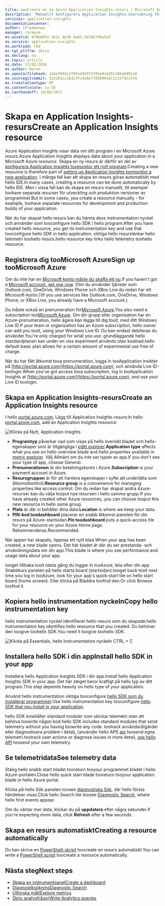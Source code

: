 ```yaml
---
title: aaaCreate en ny Azure Application Insights-resurs | Microsoft Docs
description: "Manuellt konfigurera Application Insights-övervakning för ett nytt live program."
services: application-insights
documentationcenter: 
author: CFreemanwa
manager: carmonm
ms.assetid: 878b007e-161c-4e36-8ab2-3d7047d8a92d
ms.service: application-insights
ms.workload: tbd
ms.tgt_pltfrm: ibiza
ms.devlang: na
ms.topic: article
ms.date: 12/02/2016
ms.author: bwren
ms.openlocfilehash: 3aba7045e1f8fe43d473f0be01dd52106ab992a8
ms.sourcegitcommit: 523283cc1b3c37c428e77850964dc1c33742c5f0
ms.translationtype: MT
ms.contentlocale: sv-SE
ms.lasthandoff: 10/06/2017
---
```

# <a name="create-an-application-insights-resource"></a><span data-ttu-id="165b9-103">Skapa en Application Insights-resurs</span><span class="sxs-lookup"><span data-stu-id="165b9-103">Create an Application Insights resource</span></span>
<span data-ttu-id="165b9-104">Azure Application Insights visar data om ditt program i en Microsoft Azure *resurs*.</span><span class="sxs-lookup"><span data-stu-id="165b9-104">Azure Application Insights displays data about your application in a Microsoft Azure *resource*.</span></span> <span data-ttu-id="165b9-105">Skapa en ny resurs är därför en del av [konfigurera Application Insights toomonitor ett nytt program][start].</span><span class="sxs-lookup"><span data-stu-id="165b9-105">Creating a new resource is therefore part of [setting up Application Insights toomonitor a new application][start].</span></span> <span data-ttu-id="165b9-106">I många fall kan att skapa en resurs göras automatiskt med hello IDE.</span><span class="sxs-lookup"><span data-stu-id="165b9-106">In many cases, creating a resource can be done automatically by hello IDE.</span></span> <span data-ttu-id="165b9-107">Men i vissa fall kan du skapa en resurs manuellt, till exempel toohave separata resurser för utveckling och produktion versioner av programmet.</span><span class="sxs-lookup"><span data-stu-id="165b9-107">But in some cases, you create a resource manually - for example, toohave separate resources for development and production builds of your application.</span></span>

<span data-ttu-id="165b9-108">När du har skapat hello resurs kan du hämta dess instrumentation nyckel och använder som tooconfigure hello SDK i hello program.</span><span class="sxs-lookup"><span data-stu-id="165b9-108">After you have created hello resource, you get its instrumentation key and use that tooconfigure hello SDK in hello application.</span></span> <span data-ttu-id="165b9-109">viktiga hello resurslänkar hello telemetri toohello resurs.</span><span class="sxs-lookup"><span data-stu-id="165b9-109">hello resource key links hello telemetry toohello resource.</span></span>

## <a name="sign-up-toomicrosoft-azure"></a><span data-ttu-id="165b9-110">Registrera dig tooMicrosoft Azure</span><span class="sxs-lookup"><span data-stu-id="165b9-110">Sign up tooMicrosoft Azure</span></span>
<span data-ttu-id="165b9-111">Om du inte har en [Microsoft konto måste du skaffa ett nu](http://live.com).</span><span class="sxs-lookup"><span data-stu-id="165b9-111">If you haven't got a [Microsoft account, get one now](http://live.com).</span></span> <span data-ttu-id="165b9-112">(Om du använder tjänster som Outlook.com, OneDrive, Windows Phone och XBox Live du redan har ett Microsoft-konto.)</span><span class="sxs-lookup"><span data-stu-id="165b9-112">(If you use services like Outlook.com, OneDrive, Windows Phone, or XBox Live, you already have a Microsoft account.)</span></span>

<span data-ttu-id="165b9-113">Du måste också en prenumeration för[Microsoft Azure](http://azure.com).</span><span class="sxs-lookup"><span data-stu-id="165b9-113">You also need a subscription too[Microsoft Azure](http://azure.com).</span></span> <span data-ttu-id="165b9-114">Om din grupp eller organisation har en Azure-prenumeration, hello ägare kan lägga till dig tooit, med ditt Windows Live ID.</span><span class="sxs-lookup"><span data-stu-id="165b9-114">If your team or organization has an Azure subscription, hello owner can add you tooit, using your Windows Live ID.</span></span> <span data-ttu-id="165b9-115">Du kan endast debiteras du använder.</span><span class="sxs-lookup"><span data-stu-id="165b9-115">You're only charged for what you use.</span></span> <span data-ttu-id="165b9-116">grundläggande hello standardplanen kan under en viss experiment används utan kostnad.</span><span class="sxs-lookup"><span data-stu-id="165b9-116">hello default basic plan allows for a certain amount of experimental use free of charge.</span></span>

<span data-ttu-id="165b9-117">När du har fått åtkomst tooa prenumeration, logga in tooApplication insikter på [http://portal.azure.com](https://portal.azure.com), och använda Live ID-toologin.</span><span class="sxs-lookup"><span data-stu-id="165b9-117">When you've got access tooa subscription, log in tooApplication Insights at [http://portal.azure.com](https://portal.azure.com), and use your Live ID toologin.</span></span>

## <a name="create-an-application-insights-resource"></a><span data-ttu-id="165b9-118">Skapa en Application Insights-resurs</span><span class="sxs-lookup"><span data-stu-id="165b9-118">Create an Application Insights resource</span></span>
<span data-ttu-id="165b9-119">I hello [portal.azure.com](https://portal.azure.com), Lägg till Application Insights-resurs:</span><span class="sxs-lookup"><span data-stu-id="165b9-119">In hello [portal.azure.com](https://portal.azure.com), add an Application Insights resource:</span></span>

![Klicka på Nytt, Application Insights](./media/app-insights-create-new-resource/01-new.png)

* <span data-ttu-id="165b9-121">**Programtyp** påverkar vad som visas på hello översikt bladet och hello-egenskaper som är tillgängliga i [mått explorer][metrics].</span><span class="sxs-lookup"><span data-stu-id="165b9-121">**Application type** affects what you see on hello overview blade and hello properties available in [metric explorer][metrics].</span></span> <span data-ttu-id="165b9-122">Välj Allmänt om du inte ser typen av app.</span><span class="sxs-lookup"><span data-stu-id="165b9-122">If you don't see your type of app, choose General.</span></span>
* <span data-ttu-id="165b9-123">**Prenumerationen** är din betalningskonto i Azure.</span><span class="sxs-lookup"><span data-stu-id="165b9-123">**Subscription** is your payment account in Azure.</span></span>
* <span data-ttu-id="165b9-124">**Resursgruppen** är för att hantera egenskaper i syfte att underlätta som åtkomstkontroll.</span><span class="sxs-lookup"><span data-stu-id="165b9-124">**Resource group** is a convenience for managing properties like access control.</span></span> <span data-ttu-id="165b9-125">Om du redan har skapat andra Azure-resurser kan du välja tooput nya resursen i hello samma grupp.</span><span class="sxs-lookup"><span data-stu-id="165b9-125">If you have already created other Azure resources, you can choose tooput this new resource in hello same group.</span></span>
* <span data-ttu-id="165b9-126">**Plats** är där vi behåller dina data.</span><span class="sxs-lookup"><span data-stu-id="165b9-126">**Location** is where we keep your data.</span></span>
* <span data-ttu-id="165b9-127">**PIN-kod toodashboard** placerar en snabb åtkomst-panelen för din resurs på Azure-startsidan.</span><span class="sxs-lookup"><span data-stu-id="165b9-127">**Pin toodashboard** puts a quick-access tile for your resource on your Azure Home page.</span></span> <span data-ttu-id="165b9-128">Rekommenderas.</span><span class="sxs-lookup"><span data-stu-id="165b9-128">Recommended.</span></span>

<span data-ttu-id="165b9-129">När appen har skapats, öppnas ett nytt blad.</span><span class="sxs-lookup"><span data-stu-id="165b9-129">When your app has been created, a new blade opens.</span></span> <span data-ttu-id="165b9-130">Det här bladet är där du ser prestanda- och användningsdata om din app.</span><span class="sxs-lookup"><span data-stu-id="165b9-130">This blade is where you see performance and usage data about your app.</span></span> 

<span data-ttu-id="165b9-131">tooget tillbaka tooit nästa gång du loggar in tooAzure, leta efter din app Snabbkurs panelen på hello starta board (startsidan).</span><span class="sxs-lookup"><span data-stu-id="165b9-131">tooget back tooit next time you log in tooAzure, look for your app's quick-start tile on hello start board (home screen).</span></span> <span data-ttu-id="165b9-132">Eller klicka på Bläddra toofind den.</span><span class="sxs-lookup"><span data-stu-id="165b9-132">Or click Browse toofind it.</span></span>

## <a name="copy-hello-instrumentation-key"></a><span data-ttu-id="165b9-133">Kopiera hello instrumentation nyckeln</span><span class="sxs-lookup"><span data-stu-id="165b9-133">Copy hello instrumentation key</span></span>
<span data-ttu-id="165b9-134">hello instrumentation nyckel identifierar hello-resurs som du skapade.</span><span class="sxs-lookup"><span data-stu-id="165b9-134">hello instrumentation key identifies hello resource that you created.</span></span> <span data-ttu-id="165b9-135">Du behöver den toogive toohello SDK.</span><span class="sxs-lookup"><span data-stu-id="165b9-135">You need it toogive toohello SDK.</span></span>

![Klicka på Essentials, hello Instrumentation nyckeln CTRL + C](./media/app-insights-create-new-resource/02-props.png)

## <a name="install-hello-sdk-in-your-app"></a><span data-ttu-id="165b9-137">Installera hello SDK i din app</span><span class="sxs-lookup"><span data-stu-id="165b9-137">Install hello SDK in your app</span></span>
<span data-ttu-id="165b9-138">Installera hello Application Insights SDK i din app.</span><span class="sxs-lookup"><span data-stu-id="165b9-138">Install hello Application Insights SDK in your app.</span></span> <span data-ttu-id="165b9-139">Det här steget beror kraftigt på hello typ av ditt program.</span><span class="sxs-lookup"><span data-stu-id="165b9-139">This step depends heavily on hello type of your application.</span></span> 

<span data-ttu-id="165b9-140">Använd hello instrumentation viktiga tooconfigure [hello SDK som du installerar programmet][start].</span><span class="sxs-lookup"><span data-stu-id="165b9-140">Use hello instrumentation key tooconfigure [hello SDK that you install in your application][start].</span></span>

<span data-ttu-id="165b9-141">hello SDK innehåller standard moduler som skickar telemetri utan att behöva toowrite någon kod.</span><span class="sxs-lookup"><span data-stu-id="165b9-141">hello SDK includes standard modules that send telemetry without you having toowrite any code.</span></span> <span data-ttu-id="165b9-142">tootrack användaråtgärder eller diagnostisera problem i detalj, [använder hello API] [ api] toosend egna telemetri.</span><span class="sxs-lookup"><span data-stu-id="165b9-142">tootrack user actions or diagnose issues in more detail, [use hello API][api] toosend your own telemetry.</span></span>

## <span data-ttu-id="165b9-143"><a name="monitor"></a>Se telemetridata</span><span class="sxs-lookup"><span data-stu-id="165b9-143"><a name="monitor"></a>See telemetry data</span></span>
<span data-ttu-id="165b9-144">Stäng hello snabb start bladet tooreturn tooyour programmet bladet i hello Azure-portalen.</span><span class="sxs-lookup"><span data-stu-id="165b9-144">Close hello quick start blade tooreturn tooyour application blade in hello Azure portal.</span></span>

<span data-ttu-id="165b9-145">Klicka på hello Sök panelen toosee [diagnostiska Sök][diagnostic], där hello första händelser visas.</span><span class="sxs-lookup"><span data-stu-id="165b9-145">Click hello Search tile toosee [Diagnostic Search][diagnostic], where hello first events appear.</span></span> 

<span data-ttu-id="165b9-146">Om du väntar mer data, klickar du på **uppdatera** efter några sekunder.</span><span class="sxs-lookup"><span data-stu-id="165b9-146">If you're expecting more data, click **Refresh** after a few seconds  .</span></span>

## <a name="creating-a-resource-automatically"></a><span data-ttu-id="165b9-147">Skapa en resurs automatiskt</span><span class="sxs-lookup"><span data-stu-id="165b9-147">Creating a resource automatically</span></span>
<span data-ttu-id="165b9-148">Du kan skriva en [PowerShell-skript](app-insights-powershell.md) toocreate en resurs automatiskt.</span><span class="sxs-lookup"><span data-stu-id="165b9-148">You can write a [PowerShell script](app-insights-powershell.md) toocreate a resource automatically.</span></span>

## <a name="next-steps"></a><span data-ttu-id="165b9-149">Nästa steg</span><span class="sxs-lookup"><span data-stu-id="165b9-149">Next steps</span></span>
* [<span data-ttu-id="165b9-150">Skapa en instrumentpanel</span><span class="sxs-lookup"><span data-stu-id="165b9-150">Create a dashboard</span></span>](app-insights-dashboards.md)
* [<span data-ttu-id="165b9-151">Diagnostiksökning</span><span class="sxs-lookup"><span data-stu-id="165b9-151">Diagnostic Search</span></span>](app-insights-diagnostic-search.md)
* [<span data-ttu-id="165b9-152">Utforska mått</span><span class="sxs-lookup"><span data-stu-id="165b9-152">Explore metrics</span></span>](app-insights-metrics-explorer.md)
* [<span data-ttu-id="165b9-153">Skriv analysfrågor</span><span class="sxs-lookup"><span data-stu-id="165b9-153">Write Analytics queries</span></span>](app-insights-analytics.md)

<!--Link references-->

[api]: app-insights-api-custom-events-metrics.md
[diagnostic]: app-insights-diagnostic-search.md
[metrics]: app-insights-metrics-explorer.md
[start]: app-insights-overview.md

